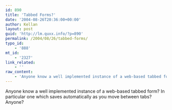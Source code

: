 ```yaml
---
id: 890
title: 'Tabbed Forms?'
date: '2004-08-26T20:36:00+00:00'
author: Kellan
layout: post
guid: 'http://lm.quxx.info/?p=890'
permalink: /2004/08/26/tabbed-forms/
typo_id:
    - '888'
mt_id:
    - '2327'
link_related:
    - ''
raw_content:
    - 'Anyone know a well implemented instance of a web-based tabbed form?  In particular one which saves automatically as you move between tabs?  Anyone?'
---
```


Anyone know a well implemented instance of a web-based tabbed form? In particular one which saves automatically as you move between tabs? Anyone?